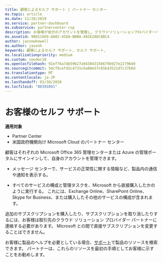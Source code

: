 ```yaml
---
title: 顧客によるセルフ サポート | パートナー センター
ms.topic: article
ms.date: 11/20/2019
ms.service: partner-dashboard
ms.subservice: partnercenter-csp
description: お客様が自分のアカウントを管理し、クラウドソリューションプロバイダーパートナーに連絡する必要があるタイミングと場所について説明します。
ms.assetid: 980116E0-AA02-45DA-BBBA-482E28DC8BC4
author: jasonwhowell
ms.author: jasonh
keywords: 顧客によるセルフ サポート, セルフ サポート,
ms.localizationpriority: medium
ms.custom: seodec18
ms.openlocfilehash: 91ef76a74b59627a943043156679b927e2279649
ms.sourcegitcommit: 5dcf8cefd2c4731c6a80e57c65b43521d7c37b6d
ms.translationtype: MT
ms.contentlocale: ja-JP
ms.lasthandoff: 03/30/2020
ms.locfileid: "80391041"
---
```

# <a name="customer-self-support"></a>お客様のセルフ サポート

**適用対象**

-  Partner Center
-  米国政府機関向け Microsoft Cloud のパートナー センター


顧客はそれぞれの Microsoft Office 365 管理センターまたは Azure の管理ポータルにサインインして、自身のアカウントを管理できます。

-   メッセージ センターで、サービスの正常性に関する情報など、製品内の通信や通知を表示する。

-   すべてのサービスの構成と管理タスクを、Microsoft から直接購入したかのように実行する。 これには、Exchange Online、SharePoint Online、Skype for Business、または購入したその他のサービスの構成が含まれます。

追加のサブスクリプションを購入したり、サブスクリプションを取り消したりするには、お客様は取引先のクラウド ソリューション プロバイダー パートナーに連絡する必要があります。 Microsoft との間で直接サブスクリプションを変更することはできません。

お客様に製品のヘルプを必要としている場合、[サポート](https://partnercenter.microsoft.com/partner/support)で製品のリソースを検索できます。 パートナーは、これらのリソースを最初の手順としてお客様に示すことをお勧めします。

 

 



